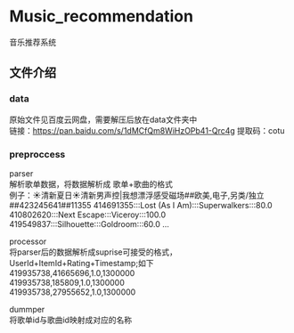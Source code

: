 # Music_recommendation
音乐推荐系统

## 文件介绍
### data
原始文件见百度云网盘，需要解压后放在data文件夹中  
链接：https://pan.baidu.com/s/1dMCfQm8WiHzOPb41-Qrc4g 
提取码：cotu 

### preproccess
parser  
解析歌单数据，将数据解析成 歌单+歌曲的格式  
例子：☀清新夏日☀清新男声控|我想漂浮感受磁场##欧美,电子,另类/独立##423245641##11355	414691355:::Lost (As I Am):::Superwalkers:::80.0	410802620:::Next Escape:::Viceroy:::100.0	419549837:::Silhouette:::Goldroom:::60.0 ...

processor  
将parser后的数据解析成suprise可接受的格式，UserId+ItemId+Rating+Timestamp;如下  
419935738,41665696,1.0,1300000  
419935738,185809,1.0,1300000  
419935738,27955652,1.0,1300000

dummper  
将歌单id与歌曲id映射成对应的名称


